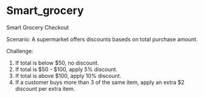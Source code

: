 # Smart_grocery

Smart Grocery Checkout

Scenario:
A supermarket offers discounts baseds on total purchase amount.

Challenge:
1. If total is below $50, no discount.
2. If total is $50 - $100, apply 5% discount.
3. If total is above $100, apply 10% discount.
4. If a customer buys more than 3 of the same item, apply an extra $2 discount per extra item.
